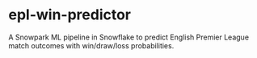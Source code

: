 # epl-win-predictor
A Snowpark ML pipeline in Snowflake to predict English Premier League match outcomes with win/draw/loss probabilities.
